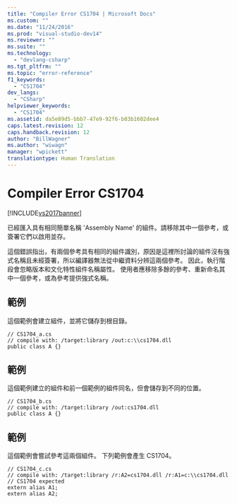```yaml
---
title: "Compiler Error CS1704 | Microsoft Docs"
ms.custom: ""
ms.date: "11/24/2016"
ms.prod: "visual-studio-dev14"
ms.reviewer: ""
ms.suite: ""
ms.technology: 
  - "devlang-csharp"
ms.tgt_pltfrm: ""
ms.topic: "error-reference"
f1_keywords: 
  - "CS1704"
dev_langs: 
  - "CSharp"
helpviewer_keywords: 
  - "CS1704"
ms.assetid: da5e89d5-bbb7-47e9-92f6-b03b1602dee4
caps.latest.revision: 12
caps.handback.revision: 12
author: "BillWagner"
ms.author: "wiwagn"
manager: "wpickett"
translationtype: Human Translation
---
```

# Compiler Error CS1704
[!INCLUDE[vs2017banner](../../../csharp/includes/vs2017banner.md)]

已經匯入具有相同簡單名稱 'Assembly Name' 的組件。請移除其中一個參考，或簽署它們以啟用並存。  
  
 這個錯誤指出，有兩個參考具有相同的組件識別，原因是這裡所討論的組件沒有強式名稱且未經簽署，所以編譯器無法從中繼資料分辨這兩個參考。  因此，執行階段會忽略版本和文化特性組件名稱屬性。  使用者應移除多餘的參考、重新命名其中一個參考，或為參考提供強式名稱。  
  
## 範例  
 這個範例會建立組件，並將它儲存到根目錄。  
  
```  
// CS1704_a.cs  
// compile with: /target:library /out:c:\\cs1704.dll  
public class A {}  
```  
  
## 範例  
 這個範例建立的組件和前一個範例的組件同名，但會儲存到不同的位置。  
  
```  
// CS1704_b.cs  
// compile with: /target:library /out:cs1704.dll  
public class A {}  
```  
  
## 範例  
 這個範例會嘗試參考這兩個組件。  下列範例會產生 CS1704。  
  
```  
// CS1704_c.cs  
// compile with: /target:library /r:A2=cs1704.dll /r:A1=c:\\cs1704.dll  
// CS1704 expected  
extern alias A1;  
extern alias A2;  
```